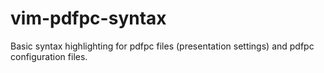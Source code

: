 # vim-pdfpc-syntax
Basic syntax highlighting for pdfpc files (presentation settings) and pdfpc
configuration files.
